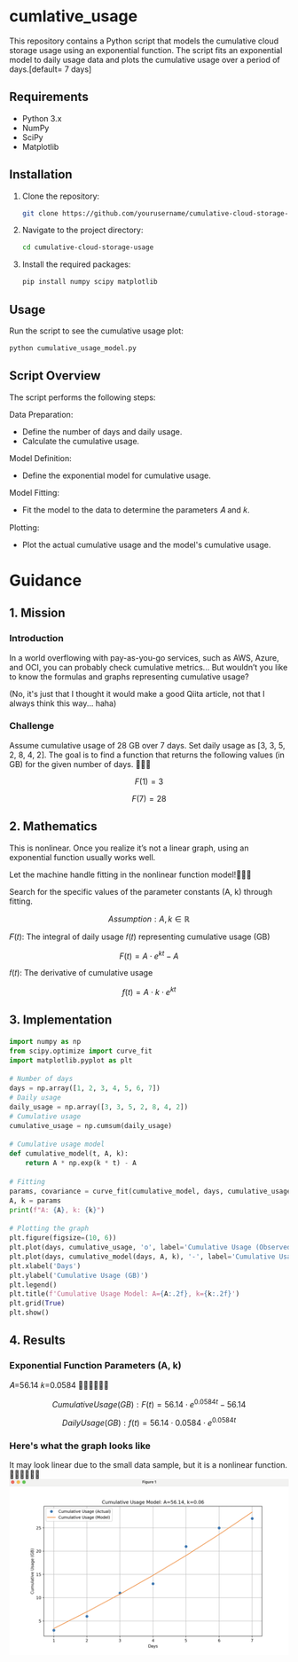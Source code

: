 # cumlative_usage
This repository contains a Python script that models the cumulative cloud storage usage using an exponential function. The script fits an exponential model to daily usage data and plots the cumulative usage over a period of days.[default= 7 days]

## Requirements

- Python 3.x
- NumPy
- SciPy
- Matplotlib

## Installation

1. Clone the repository:
    ```bash
    git clone https://github.com/yourusername/cumulative-cloud-storage-usage.git
    ```
2. Navigate to the project directory:
    ```bash
    cd cumulative-cloud-storage-usage
    ```
3. Install the required packages:
    ```bash
    pip install numpy scipy matplotlib
    ```

## Usage

Run the script to see the cumulative usage plot:

```bash
python cumulative_usage_model.py
```

## Script Overview
The script performs the following steps:

Data Preparation:
- Define the number of days and daily usage.
- Calculate the cumulative usage.

Model Definition:
- Define the exponential model for cumulative usage.

Model Fitting:
- Fit the model to the data to determine the parameters 𝐴 and 𝑘.

Plotting:
- Plot the actual cumulative usage and the model's cumulative usage.

# Guidance 
## 1. Mission
### Introduction
In a world overflowing with pay-as-you-go services, such as AWS, Azure, and OCI, you can probably check cumulative metrics... But wouldn’t you like to know the formulas and graphs representing cumulative usage?

(No, it's just that I thought it would make a good Qiita article, not that I always think this way... haha)

### Challenge
Assume cumulative usage of 28 GB over 7 days.
Set daily usage as [3, 3, 5, 2, 8, 4, 2].
The goal is to find a function that returns the following values (in GB) for the given number of days.
🐎🐎🐎

```math
F(1) = 3
```

```math
F(7) = 28
```

## 2. Mathematics
This is nonlinear. Once you realize it’s not a linear graph, using an exponential function usually works well.

Let the machine handle fitting in the nonlinear function model!🚀🚀🚀

Search for the specific values of the parameter constants (A, k) through fitting.

```math
Assumption: A, k \in \mathbb{R}
```

𝐹(𝑡): The integral of daily usage 𝑓(𝑡) representing cumulative usage (GB)
```math
F(t) = A \cdot e^{kt} - A
```
𝑓(𝑡): The derivative of cumulative usage 
```math
f(t) = A \cdot k \cdot e^{kt}
```

## 3. Implementation
```python
import numpy as np
from scipy.optimize import curve_fit
import matplotlib.pyplot as plt

# Number of days
days = np.array([1, 2, 3, 4, 5, 6, 7])
# Daily usage
daily_usage = np.array([3, 3, 5, 2, 8, 4, 2])
# Cumulative usage
cumulative_usage = np.cumsum(daily_usage)

# Cumulative usage model
def cumulative_model(t, A, k):
    return A * np.exp(k * t) - A

# Fitting
params, covariance = curve_fit(cumulative_model, days, cumulative_usage, p0=[1, 0.1])
A, k = params
print(f"A: {A}, k: {k}")

# Plotting the graph
plt.figure(figsize=(10, 6))
plt.plot(days, cumulative_usage, 'o', label='Cumulative Usage (Observed)')
plt.plot(days, cumulative_model(days, A, k), '-', label='Cumulative Usage (Model)')
plt.xlabel('Days')
plt.ylabel('Cumulative Usage (GB)')
plt.legend()
plt.title(f'Cumulative Usage Model: A={A:.2f}, k={k:.2f}')
plt.grid(True)
plt.show()
```
## 4. Results
### Exponential Function Parameters (A, k)

𝐴=56.14
𝑘=0.0584
👩‍💻👩‍💻👩‍💻

```math
Cumulative Usage (GB): F(t) = 56.14 \cdot e^{0.0584t} - 56.14
```
```math
Daily Usage (GB): f(t) = 56.14 \cdot 0.0584 \cdot e^{0.0584t}
```

### Here's what the graph looks like
It may look linear due to the small data sample, but it is a nonlinear function.
🧑‍💻🧑‍💻🧑‍💻
![graph](https://github.com/myon-bioinformatics/cumlative_usage/blob/main/sample_result_graph.png)



